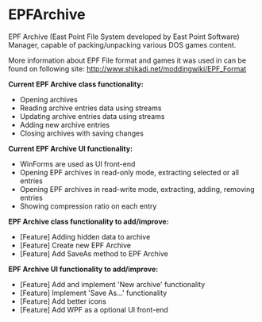 # EPFArchive
EPF Archive (East Point File System developed by East Point Software) Manager, capable of packing/unpacking various DOS games content.

More information about EPF File format and games it was used in can be found on following site:
http://www.shikadi.net/moddingwiki/EPF_Format

**Current EPF Archive class functionality:**
- Opening archives
- Reading archive entries data using streams
- Updating archive entries data using streams
- Adding new archive entries
- Closing archives with saving changes

**Current EPF Archive UI functionality:**
- WinForms are used as UI front-end
- Opening EPF archives in read-only mode, extracting selected or all entries
- Opening EPF archives in read-write mode, extracting, adding, removing entries
- Showing compression ratio on each entry

**EPF Archive class functionality to add/improve:**
- [Feature] Adding hidden data to archive
- [Feature] Create new EPF Archive
- [Feature] Add SaveAs method to EPF Archive

**EPF Archive UI functionality to add/improve:**
- [Feature] Add and implement 'New archive' functionality
- [Feature] Implement 'Save As...' functionality
- [Feature] Add better icons
- [Feature] Add WPF as a optional UI front-end
